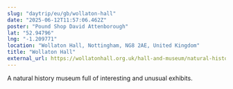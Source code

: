 ```yaml
---
slug: "daytrip/eu/gb/wollaton-hall"
date: "2025-06-12T11:57:06.462Z"
poster: "Pound Shop David Attenborough"
lat: "52.94796"
lng: "-1.209771"
location: "Wollaton Hall, Nottingham, NG8 2AE, United Kingdom"
title: "Wollaton Hall"
external_url: https://wollatonhall.org.uk/hall-and-museum/natural-history-museum/
---
```

A natural history museum full of interesting and unusual exhibits.
